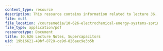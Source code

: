 ```yaml
---
content_type: resource
description: This resource contains information related to lecture 36.
file: null
file_location: /coursemedia/10-626-electrochemical-energy-systems-spring-2014/19b1662149bf8728ce9d826aec9e3b5b_MIT10_626S14_S11lec36.pdf
file_type: application/pdf
resourcetype: Document
title: 10.626 Lecture Notes, Supercapacitors
uid: 19b16621-49bf-8728-ce9d-826aec9e3b5b
---
```

